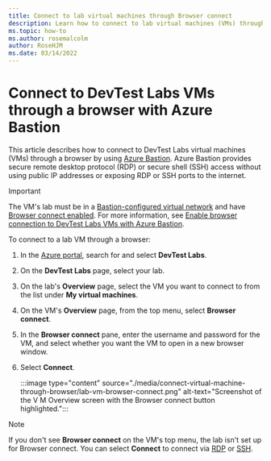 ```yaml
---
title: Connect to lab virtual machines through Browser connect
description: Learn how to connect to lab virtual machines (VMs) through a browser if Browser connect is enabled for the lab.
ms.topic: how-to
ms.author: rosemalcolm
author: RoseHJM
ms.date: 03/14/2022
---
```


# Connect to DevTest Labs VMs through a browser with Azure Bastion

This article describes how to connect to DevTest Labs virtual machines (VMs) through a browser by using [Azure Bastion](../bastion/index.yml). Azure Bastion provides secure remote desktop protocol (RDP) or secure shell (SSH) access without using public IP addresses or exposing RDP or SSH ports to the internet.

> [!IMPORTANT]
> The VM's lab must be in a [Bastion-configured virtual network](enable-browser-connection-lab-virtual-machines.md#option-1-connect-a-lab-to-an-azure-bastion-enabled-virtual-network) and have [Browser connect enabled](enable-browser-connection-lab-virtual-machines.md#connect-to-lab-vms-through-azure-bastion). For more information, see [Enable browser connection to DevTest Labs VMs with Azure Bastion](enable-browser-connection-lab-virtual-machines.md).

To connect to a lab VM through a browser:

1. In the [Azure portal](https://portal.azure.com), search for and select **DevTest Labs**.

1. On the **DevTest Labs** page, select your lab.

1. On the lab's **Overview** page, select the VM you want to connect to from the list under **My virtual machines**.

1. On the VM's **Overview** page, from the top menu, select **Browser connect**.

1. In the **Browser connect** pane, enter the username and password for the VM, and select whether you want the VM to open in a new browser window.

1. Select **Connect**.

   :::image type="content" source="./media/connect-virtual-machine-through-browser/lab-vm-browser-connect.png" alt-text="Screenshot of the V M Overview screen with the Browser connect button highlighted.":::

> [!NOTE]
> If you don't see **Browser connect** on the VM's top menu, the lab isn't set up for Browser connect. You can select **Connect** to connect via [RDP](connect-windows-virtual-machine.md) or [SSH](connect-linux-virtual-machine.md).

